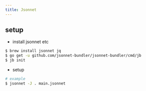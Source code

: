```yaml
---
title: Jsonnet
---
```


## setup
* install jsonnet etc
``` bash
$ brew install jsonnet jq
$ go get -u github.com/jsonnet-bundler/jsonnet-bundler/cmd/jb
$ jb init
```

* setup
``` bash
# example
$ jsonnet -J . main.jsonnet
```
